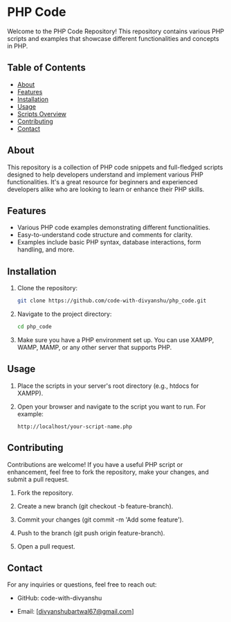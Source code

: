 # PHP Code

Welcome to the PHP Code Repository! This repository contains various PHP scripts and examples that showcase different functionalities and concepts in PHP.

## Table of Contents

- [About](#about)
- [Features](#features)
- [Installation](#installation)
- [Usage](#usage)
- [Scripts Overview](#scripts-overview)
- [Contributing](#contributing)
- [Contact](#contact)

## About

This repository is a collection of PHP code snippets and full-fledged scripts designed to help developers understand and implement various PHP functionalities. It's a great resource for beginners and experienced developers alike who are looking to learn or enhance their PHP skills.

## Features

- Various PHP code examples demonstrating different functionalities.
- Easy-to-understand code structure and comments for clarity.
- Examples include basic PHP syntax, database interactions, form handling, and more.

## Installation

1. Clone the repository:

   ```bash
   git clone https://github.com/code-with-divyanshu/php_code.git
   ```

2. Navigate to the project directory:

   ```bash
   cd php_code
   ```

3. Make sure you have a PHP environment set up. You can use XAMPP, WAMP, MAMP, or any other server that supports PHP.

## Usage

1.  Place the scripts in your server's root directory (e.g., htdocs for XAMPP).

2.  Open your browser and navigate to the script you want to run. For example:

        http://localhost/your-script-name.php

## Contributing

Contributions are welcome! If you have a useful PHP script or enhancement, feel free to fork the repository, make your changes, and submit a pull request.

1. Fork the repository.

2. Create a new branch (git checkout -b feature-branch).

3. Commit your changes (git commit -m 'Add some feature').

4. Push to the branch (git push origin feature-branch).

5. Open a pull request.

## Contact

For any inquiries or questions, feel free to reach out:

- GitHub: code-with-divyanshu

- Email: [divyanshubartwal67@gmail.com]
